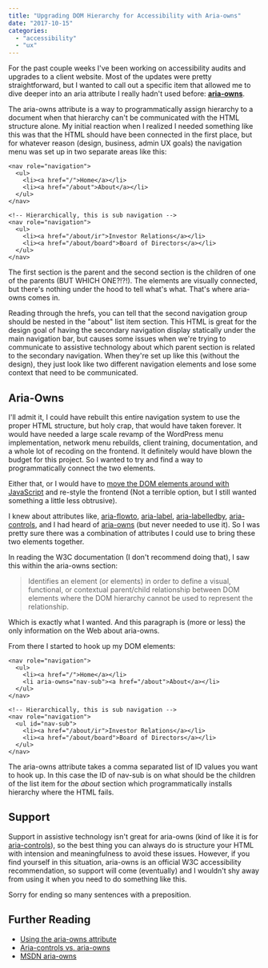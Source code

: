 ```yaml
---
title: "Upgrading DOM Hierarchy for Accessibility with Aria-owns"
date: "2017-10-15"
categories: 
  - "accessibility"
  - "ux"
---
```


For the past couple weeks I've been working on accessibility audits and upgrades to a client website. Most of the updates were pretty straightforward, but I wanted to call out a specific item that allowed me to dive deeper into an aria attribute I really hadn't used before: [**aria-owns**](http://oaa-accessibility.org/example/42/).

The aria-owns attribute is a way to programmatically assign hierarchy to a document when that hierarchy can't be communicated with the HTML structure alone. My initial reaction when I realized I needed something like this was that the HTML should have been connected in the first place, but for whatever reason (design, business, admin UX goals) the navigation menu was set up in two separate areas like this:

```
<nav role="navigation">
  <ul>
    <li><a href="/">Home</a></li>
    <li><a href="/about">About</a></li>
  </ul>
</nav>

<!-- Hierarchically, this is sub navigation -->
<nav role="navigation">
  <ul>
    <li><a href="/about/ir">Investor Relations</a></li>
    <li><a href="/about/board">Board of Directors</a></li>
  </ul>
</nav>
```

The first section is the parent and the second section is the children of one of the parents (BUT WHICH ONE?!?!). The elements are visually connected, but there's nothing under the hood to tell what's what. That's where aria-owns comes in.

Reading through the hrefs, you can tell that the second navigation group should be nested in the "about" list item section. This HTML is great for the design goal of having the secondary navigation display statically under the main navigation bar, but causes some issues when we're trying to communicate to assistive technology about which parent section is related to the secondary navigation. When they're set up like this (without the design), they just look like two different navigation elements and lose some context that need to be communicated.

## Aria-Owns

I'll admit it, I could have rebuilt this entire navigation system to use the proper HTML structure, but holy crap, that would have taken forever. It would have needed a large scale revamp of the WordPress menu implementation, network menu rebuilds, client training, documentation, and a whole lot of recoding on the frontend. It definitely would have blown the budget for this project. So I wanted to try and find a way to programmatically connect the two elements.

Either that, or I would have to [move the DOM elements around with JavaScript](https://github.com/timwright12/util.move) and re-style the frontend (Not a terrible option, but I still wanted something a little less obtrusive).

I knew about attributes like, [aria-flowto](http://csskarma.com/blog/changing-reading-order-page-aria-flowto/), [aria-label](https://developer.mozilla.org/en-US/docs/Web/Accessibility/ARIA/ARIA_Techniques/Using_the_aria-label_attribute), [aria-labelledby](https://developer.mozilla.org/en-US/docs/Web/Accessibility/ARIA/ARIA_Techniques/Using_the_aria-labelledby_attribute), [aria-controls](https://www.w3.org/TR/wai-aria/states_and_properties#aria-controls), and I had heard of [aria-owns](https://www.w3.org/TR/wai-aria/states_and_properties#aria-owns) (but never needed to use it). So I was pretty sure there was a combination of attributes I could use to bring these two elements together.

In reading the W3C documentation (I don't recommend doing that), I saw this within the aria-owns section:

> Identifies an element (or elements) in order to define a visual, functional, or contextual parent/child relationship between DOM elements where the DOM hierarchy cannot be used to represent the relationship.

Which is exactly what I wanted. And this paragraph is (more or less) the only information on the Web about aria-owns.

From there I started to hook up my DOM elements:

```
<nav role="navigation">
  <ul>
    <li><a href="/">Home</a></li>
    <li aria-owns="nav-sub"><a href="/about">About</a></li>
  </ul>
</nav>

<!-- Hierarchically, this is sub navigation -->
<nav role="navigation">
  <ul id="nav-sub">
    <li><a href="/about/ir">Investor Relations</a></li>
    <li><a href="/about/board">Board of Directors</a></li>
  </ul>
</nav>
```

The aria-owns attribute takes a comma separated list of ID values you want to hook up. In this case the ID of nav-sub is on what should be the children of the list item for the _about_ section which programmatically installs hierarchy where the HTML fails.

## Support

Support in assistive technology isn't great for aria-owns (kind of like it is for [aria-controls](http://www.heydonworks.com/article/aria-controls-is-poop)), so the best thing you can always do is structure your HTML with intension and meaningfulness to avoid these issues. However, if you find yourself in this situation, aria-owns is an official W3C accessibility recommendation, so support will come (eventually) and I wouldn't shy away from using it when you need to do something like this.

Sorry for ending so many sentences with a preposition.

## Further Reading

- [Using the aria-owns attribute](https://tink.uk/using-the-aria-owns-attribute/)
- [Aria-controls vs. aria-owns](https://stackoverflow.com/questions/34003530/what-is-the-difference-between-aria-owns-and-aria-controls)
- [MSDN aria-owns](https://msdn.microsoft.com/en-us/library/cc848876\(v=vs.85\).aspx"")
